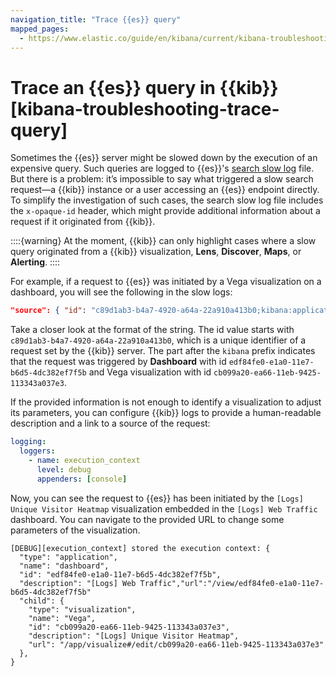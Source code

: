 ```yaml
---
navigation_title: "Trace {{es}} query"
mapped_pages:
  - https://www.elastic.co/guide/en/kibana/current/kibana-troubleshooting-trace-query.html
---
```


# Trace an {{es}} query in {{kib}} [kibana-troubleshooting-trace-query]

Sometimes the {{es}} server might be slowed down by the execution of an expensive query. Such queries are logged to {{es}}'s [search slow log](https://www.elastic.co/guide/en/elasticsearch/reference/current/index-modules-slowlog.html#search-slow-log) file. But there is a problem: it’s impossible to say what triggered a slow search request—a {{kib}} instance or a user accessing an {{es}} endpoint directly. To simplify the investigation of such cases, the search slow log file includes the `x-opaque-id` header, which might provide additional information about a request if it originated from {{kib}}.

::::{warning} 
At the moment, {{kib}} can only highlight cases where a slow query originated from a {{kib}} visualization, **Lens**, **Discover**, **Maps**, or **Alerting**.
::::


For example, if a request to {{es}} was initiated by a Vega visualization on a dashboard, you will see the following in the slow logs:

```json
"source": { "id": "c89d1ab3-b4a7-4920-a64a-22a910a413b0;kibana:application:dashboard:edf84fe0-e1a0-11e7-b6d5-4dc382ef7f5b;visualization:Vega:cb099a20-ea66-11eb-9425-113343a037e3" }
```

Take a closer look at the format of the string. The id value starts with  `c89d1ab3-b4a7-4920-a64a-22a910a413b0`, which is a unique identifier of a request set by the {{kib}} server. The part after the `kibana` prefix indicates that the request was triggered by **Dashboard** with id `edf84fe0-e1a0-11e7-b6d5-4dc382ef7f5b` and Vega visualization with id `cb099a20-ea66-11eb-9425-113343a037e3`.

If the provided information is not enough to identify a visualization to adjust its parameters, you can configure {{kib}} logs to provide a human-readable description and a link to a source of the request:

```yaml
logging:
  loggers:
    - name: execution_context
      level: debug
      appenders: [console]
```

Now, you can see the request to {{es}} has been initiated by the `[Logs] Unique Visitor Heatmap` visualization embedded in the `[Logs] Web Traffic` dashboard. You can navigate to the provided URL to change some parameters of the visualization.

```text
[DEBUG][execution_context] stored the execution context: {
  "type": "application",
  "name": "dashboard",
  "id": "edf84fe0-e1a0-11e7-b6d5-4dc382ef7f5b",
  "description": "[Logs] Web Traffic","url":"/view/edf84fe0-e1a0-11e7-b6d5-4dc382ef7f5b"
  "child": {
    "type": "visualization",
    "name": "Vega",
    "id": "cb099a20-ea66-11eb-9425-113343a037e3",
    "description": "[Logs] Unique Visitor Heatmap",
    "url": "/app/visualize#/edit/cb099a20-ea66-11eb-9425-113343a037e3"
  },
}
```


